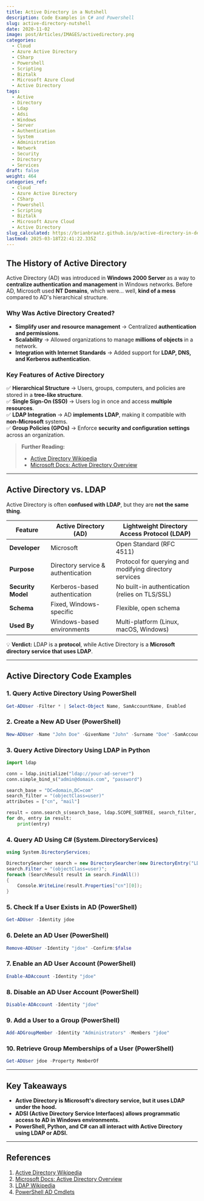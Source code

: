 ```yaml
---
title: Active Directory in a Nutshell
description: Code Examples in C# and Powershell
slug: active-directory-nutshell
date: 2020-11-02
image: post/Articles/IMAGES/activedirectory.png
categories:
  - Cloud
  - Azure Active Directory
  - CSharp
  - Powershell
  - Scripting
  - Biztalk
  - Microsoft Azure Cloud
  - Active Directory
tags:
  - Active
  - Directory
  - Ldap
  - Adsi
  - Windows
  - Server
  - Authentication
  - System
  - Administration
  - Network
  - Security
  - Directory
  - Services
draft: false
weight: 464
categories_ref:
  - Cloud
  - Azure Active Directory
  - CSharp
  - Powershell
  - Scripting
  - Biztalk
  - Microsoft Azure Cloud
  - Active Directory
slug_calculated: https://brianbraatz.github.io/p/active-directory-in-detail:-adsi-history-relationship-to-ldap-and-10-code-examples
lastmod: 2025-03-18T22:41:22.335Z
---
```

<!--

# Active Directory in Detail: ADSI, History, Relationship to LDAP, and 10 Code Examples

## Introduction  

If you've ever dealt with **Windows servers**, chances are you've encountered **Active Directory (AD)**—Microsoft's **directory service** that controls **user authentication, security policies, and resource access** in enterprise environments.  

But have you ever wondered:  

- How does **Active Directory relate to LDAP**?  
- What is **ADSI (Active Directory Service Interfaces)**?  
- How can we interact with **Active Directory programmatically**?  

Well, you’re in for a treat! In this article, we’ll explore:  

- The **history and purpose** of Active Directory.  
- How it relates to **LDAP (Lightweight Directory Access Protocol)**.  
- **10 real-world code examples** for querying and managing AD.  

---
-->

## The History of Active Directory

Active Directory (AD) was introduced in **Windows 2000 Server** as a way to **centralize authentication and management** in Windows networks. Before AD, Microsoft used **NT Domains**, which were... well, **kind of a mess** compared to AD's hierarchical structure.

### **Why Was Active Directory Created?**

* **Simplify user and resource management** → Centralized **authentication and permissions**.
* **Scalability** → Allowed organizations to manage **millions of objects** in a network.
* **Integration with Internet Standards** → Added support for **LDAP, DNS, and Kerberos authentication**.

### **Key Features of Active Directory**

✅ **Hierarchical Structure** → Users, groups, computers, and policies are stored in a **tree-like structure**.\
✅ **Single Sign-On (SSO)** → Users log in once and access **multiple resources**.\
✅ **LDAP Integration** → AD **implements LDAP**, making it compatible with **non-Microsoft** systems.\
✅ **Group Policies (GPOs)** → Enforce **security and configuration settings** across an organization.

> **Further Reading:**
>
> * [Active Directory Wikipedia](https://en.wikipedia.org/wiki/Active_Directory)
> * [Microsoft Docs: Active Directory Overview](https://learn.microsoft.com/en-us/windows-server/identity/ad-ds/)

***

## Active Directory vs. LDAP

Active Directory is often **confused with LDAP**, but they are **not the same thing**.

| Feature            | Active Directory (AD)              | Lightweight Directory Access Protocol (LDAP)           |
| ------------------ | ---------------------------------- | ------------------------------------------------------ |
| **Developer**      | Microsoft                          | Open Standard (RFC 4511)                               |
| **Purpose**        | Directory service & authentication | Protocol for querying and modifying directory services |
| **Security Model** | Kerberos-based authentication      | No built-in authentication (relies on TLS/SSL)         |
| **Schema**         | Fixed, Windows-specific            | Flexible, open schema                                  |
| **Used By**        | Windows-based environments         | Multi-platform (Linux, macOS, Windows)                 |

💡 **Verdict:** LDAP is a **protocol**, while Active Directory is a **Microsoft directory service that uses LDAP**.

***

## Active Directory Code Examples

### **1. Query Active Directory Using PowerShell**

```powershell
Get-ADUser -Filter * | Select-Object Name, SamAccountName, Enabled
```

### **2. Create a New AD User (PowerShell)**

```powershell
New-ADUser -Name "John Doe" -GivenName "John" -Surname "Doe" -SamAccountName "jdoe" -UserPrincipalName "jdoe@domain.com" -Path "OU=Users,DC=domain,DC=com" -Enabled $true
```

### **3. Query Active Directory Using LDAP in Python**

```python
import ldap

conn = ldap.initialize("ldap://your-ad-server")
conn.simple_bind_s("admin@domain.com", "password")

search_base = "DC=domain,DC=com"
search_filter = "(objectClass=user)"
attributes = ["cn", "mail"]

result = conn.search_s(search_base, ldap.SCOPE_SUBTREE, search_filter, attributes)
for dn, entry in result:
    print(entry)
```

### **4. Query AD Using C# (System.DirectoryServices)**

```csharp
using System.DirectoryServices;

DirectorySearcher search = new DirectorySearcher(new DirectoryEntry("LDAP://domain.com"));
search.Filter = "(objectClass=user)";
foreach (SearchResult result in search.FindAll())
{
    Console.WriteLine(result.Properties["cn"][0]);
}
```

### **5. Check If a User Exists in AD (PowerShell)**

```powershell
Get-ADUser -Identity jdoe
```

### **6. Delete an AD User (PowerShell)**

```powershell
Remove-ADUser -Identity "jdoe" -Confirm:$false
```

### **7. Enable an AD User Account (PowerShell)**

```powershell
Enable-ADAccount -Identity "jdoe"
```

### **8. Disable an AD User Account (PowerShell)**

```powershell
Disable-ADAccount -Identity "jdoe"
```

### **9. Add a User to a Group (PowerShell)**

```powershell
Add-ADGroupMember -Identity "Administrators" -Members "jdoe"
```

### **10. Retrieve Group Memberships of a User (PowerShell)**

```powershell
Get-ADUser jdoe -Property MemberOf
```

***

## Key Takeaways

* **Active Directory is Microsoft's directory service, but it uses LDAP under the hood.**
* **ADSI (Active Directory Service Interfaces) allows programmatic access to AD in Windows environments.**
* **PowerShell, Python, and C# can all interact with Active Directory using LDAP or ADSI.**

***

## References

1. [Active Directory Wikipedia](https://en.wikipedia.org/wiki/Active_Directory)
2. [Microsoft Docs: Active Directory Overview](https://learn.microsoft.com/en-us/windows-server/identity/ad-ds/)
3. [LDAP Wikipedia](https://en.wikipedia.org/wiki/Lightweight_Directory_Access_Protocol)
4. [PowerShell AD Cmdlets](https://docs.microsoft.com/en-us/powershell/module/activedirectory/)
